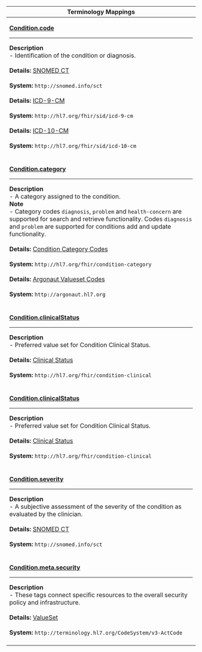 |Terminology Mappings|
|---|
|<p>**[Condition.code](http://hl7.org/fhir/DSTU2/condition-definitions.html#Condition.code)**<hr>**Description**<br>- Identification of the condition or diagnosis.<br><br>**Details:** [SNOMED CT](http://hl7.org/fhir/dstu2/snomedct.html)<br><br>**System:** `http://snomed.info/sct`<br><br>**Details:** [ICD-9-CM](https://terminology.hl7.org/ICD.html#icd-9-variants)<br><br>**System:** `http://hl7.org/fhir/sid/icd-9-cm`<br><br>**Details:** [ICD-10-CM](https://terminology.hl7.org/CodeSystem-icd10CM.html)<br><br>**System:** `http://hl7.org/fhir/sid/icd-10-cm`<br><br>|
|<p>**[Condition.category](http://hl7.org/fhir/DSTU2/condition-definitions.html#Condition.category)**<hr>**Description**<br>- A category assigned to the condition.<br>**Note**<br>- Category codes `diagnosis`, `problem` and `health-concern` are supported for search and retrieve functionality. Codes `diagnosis` and `problem` are supported for conditions add and update functionality.<br><br>**Details:** [Condition Category Codes](http://hl7.org/fhir/dstu2/valueset-condition-category.html)<br><br>**System:** `http://hl7.org/fhir/condition-category`<br><br>**Details:** [Argonaut Valueset Codes](http://www.fhir.org/guides/argonaut/r2/ValueSet-condition-category.html)<br><br>**System:** `http://argonaut.hl7.org`<br><br>|
|<p>**[Condition.clinicalStatus](http://hl7.org/fhir/DSTU2/condition-definitions.html#Condition.clinicalStatus)**<hr>**Description**<br>- Preferred value set for Condition Clinical Status.<br><br>**Details:** [Clinical Status](http://hl7.org/fhir/dstu2/valueset-condition-clinical.html)<br><br>**System:** `http://hl7.org/fhir/condition-clinical`<br><br>|
|<p>**[Condition.clinicalStatus](http://hl7.org/fhir/DSTU2/condition-definitions.html#Condition.clinicalStatus)**<hr>**Description**<br>- Preferred value set for Condition Clinical Status.<br><br>**Details:** [Clinical Status](http://hl7.org/fhir/dstu2/valueset-condition-clinical.html)<br><br>**System:** `http://hl7.org/fhir/condition-clinical`<br><br>|
|<p>**[Condition.severity](http://hl7.org/fhir/DSTU2/condition-definitions.html#Condition.severity)**<hr>**Description**<br>- A subjective assessment of the severity of the condition as evaluated by the clinician.<br><br>**Details:** [SNOMED CT](http://hl7.org/fhir/dstu2/snomedct.html)<br><br>**System:** `http://snomed.info/sct`<br><br>|
|<p>**[Condition.meta.security](http://www.hl7.org/fhir/resource-definitions.html#Meta.security)**<hr>**Description**<br>- These tags connect specific resources to the overall security policy and infrastructure.<br><br>**Details:** [ValueSet](http://www.hl7.org/fhir/valueset-security-labels.html)<br><br>**System:** `http://terminology.hl7.org/CodeSystem/v3-ActCode`<br><br>|
